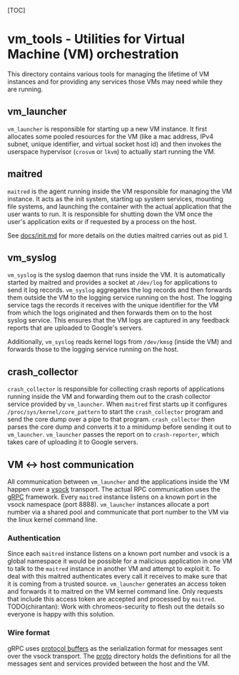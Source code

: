 [TOC]

# vm_tools - Utilities for Virtual Machine (VM) orchestration

This directory contains various tools for managing the lifetime of VM instances
and for providing any services those VMs may need while they are running.

## vm_launcher

`vm_launcher` is responsible for starting up a new VM instance.  It first
allocates some pooled resources for the VM (like a mac address, IPv4 subnet,
unique identifier, and virtual socket host id) and then invokes the userspace
hypervisor (`crosvm` or `lkvm`) to actually start running the VM.

## maitred

`maitred` is the agent running inside the VM responsible for managing
the VM instance.  It acts as the init system, starting up system services,
mounting file systems, and launching the container with the actual application
that the user wants to run.  It is responsible for shutting down the VM once the
user's application exits or if requested by a process on the host.

See [docs/init.md](docs/init.md) for more details on the duties maitred carries
out as pid 1.

## vm_syslog

`vm_syslog` is the syslog daemon that runs inside the VM.  It is automatically
started by maitred and provides a socket at `/dev/log` for applications to send
it log records.  `vm_syslog` aggregates the log records and then forwards them
outside the VM to the logging service running on the host.  The logging service
tags the records it receives with the unique identifier for the VM from which
the logs originated and then forwards them on to the host syslog service.  This
ensures that the VM logs are captured in any feedback reports that are uploaded
to Google's servers.

Additionally, `vm_syslog` reads kernel logs from `/dev/kmsg` (inside the VM)
and forwards those to the logging service running on the host.

## crash_collector

`crash_collector` is responsible for collecting crash reports of applications
running inside the VM and forwarding them out to the crash collector service
provided by `vm_launcher`.  When `maitred` first starts up it configures
`/proc/sys/kernel/core_pattern` to start the `crash_collector` program and send
the core dump over a pipe to that program.  `crash_collector` then parses the
core dump and converts it to a minidump before sending it out to `vm_launcher`.
`vm_launcher` passes the report on to `crash-reporter`, which takes care of
uploading it to Google servers.

## VM <-> host communication

All communication between `vm_launcher` and the applications inside the VM
happen over a [vsock](https://lwn.net/Articles/695981/) transport. The actual
RPC communication uses the [gRPC](http://grpc.io) framework. Every `maitred`
instance listens on a known port in the vsock namespace (port 8888).
`vm_launcher` instances allocate a port number via a shared pool and communicate
that port number to the VM via the linux kernel command line.

### Authentication

Since each `maitred` instance listens on a known port number and vsock is a
global namespace it would be possible for a malicious application in one VM to
talk to the `maitred` instance in another VM and attempt to exploit it.  To deal
with this maitred authenticates every call it receives to make sure that it is
coming from a trusted source.  `vm_launcher` generates an access token and
forwards it to maitred on the VM kernel command line.  Only requests that include
this access token are accepted and processed by `maitred`.  TODO(chirantan): Work
with chromeos-security to flesh out the details so everyone is happy with this
solution.

### Wire format

gRPC uses [protocol buffers](https://developers.google.com/protocol-buffers) as
the serialization format for messages sent over the vsock transport.  The
[proto](proto/) directory holds the definitions for all the messages sent and
services provided between the host and the VM.
